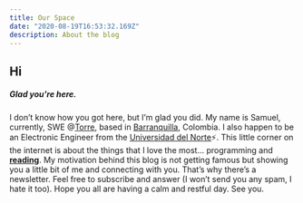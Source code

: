 ```yaml
---
title: Our Space
date: "2020-08-19T16:53:32.169Z"
description: About the blog
---
```


## Hi

##### Glad you're here.

I don’t know how you got here, but I’m glad you did. My name is Samuel, currently, SWE @[Torre](https://torre.co), based in [Barranquilla](https://www.google.com/maps/d/u/0/viewer?msa=0&ll=10.988674000000001%2C-74.80513599999999&spn=0.16818%2C0.290108&mid=1D0SdQ0ptO4GByAuyN9qfBbtO8vQ&z=12), Colombia. I also happen to be an Electronic Engineer from the [Universidad del Norte](https://www.uninorte.edu.co/)⚡️.
This little corner on the internet is about the things that I love the most... programming and [**reading**](https://lavozdelmuro.net/100-libros-que-todo-ser-humano-deberia-leer/). My motivation behind this blog is not getting famous but showing you a little bit of me and connecting with you. That’s why there’s a newsletter. Feel free to subscribe and answer (I won’t send you any spam, I hate it too). Hope you all are having a calm and restful day. See you.
